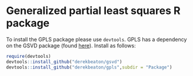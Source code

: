 Generalized partial least squares R package
================

To install the GPLS package please use `devtools`. GPLS has a dependency
on the GSVD package (found [here](https://github.com/derekbeaton/gsvd)).
Install as follows:

``` r
require(devtools)
devtools::install_github("derekbeaton/gsvd")
devtools::install_github("derekbeaton/gpls",subdir = "Package")
```

